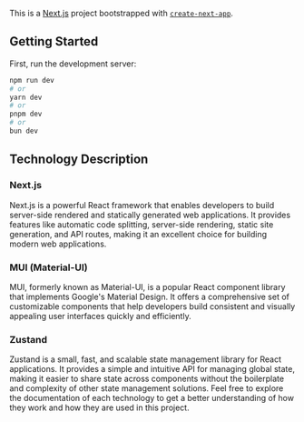 This is a [Next.js](https://nextjs.org) project bootstrapped with [`create-next-app`](https://nextjs.org/docs/app/api-reference/cli/create-next-app).

## Getting Started

First, run the development server:

```bash
npm run dev
# or
yarn dev
# or
pnpm dev
# or
bun dev
```

## Technology Description

### Next.js

Next.js is a powerful React framework that enables developers to build server-side rendered and statically generated web applications. It provides features like automatic code splitting, server-side rendering, static site generation, and API routes, making it an excellent choice for building modern web applications.

### MUI (Material-UI)

MUI, formerly known as Material-UI, is a popular React component library that implements Google's Material Design. It offers a comprehensive set of customizable components that help developers build consistent and visually appealing user interfaces quickly and efficiently.

### Zustand

Zustand is a small, fast, and scalable state management library for React applications. It provides a simple and intuitive API for managing global state, making it easier to share state across components without the boilerplate and complexity of other state management solutions.
Feel free to explore the documentation of each technology to get a better understanding of how they work and how they are used in this project.
